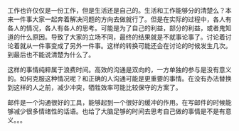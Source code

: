 
工作也许仅仅是一份工作，但是生活还是自己的。生活和工作能够分的清楚么？本来一件事大家一起奔着解决问题的方向去做就行了。但是在实际的过程中，各人有各人的情况，各人有各人的思考。可能是为了自己的利益，部分的利益，或者鬼知道的什么原因。导致了大家的立场不同，最终的结果就是不就事论事了。讨论着讨论着就从一件事变成了另外一件事。这样的转换可能还会在讨论的时候发生几次。到最后也不能说清楚为什么了。

这样的事情纯粹属于浪费时间。高效的沟通是双向的，一方单独的参与是没有意义的。如何克服这种情况呢？和正确的人沟通可能是更重要的事情。在没有办法替换到这样的人之前，减少冲突，牺牲效率可能比较保守的方案了。

邮件是一个沟通很好的工具，能够起到一个很好的缓冲的作用。在写邮件的时候能够减少很多情绪性的话语。也给了大脑足够的时间去思考自己做的事情是不是有意义。。。


